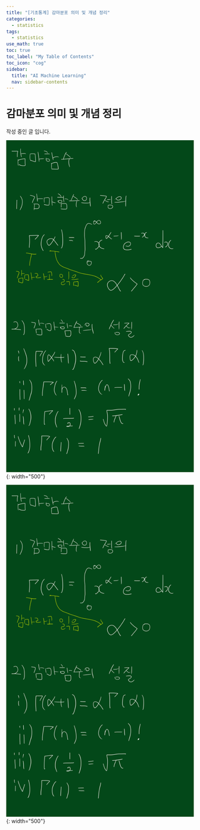 ```yaml
---
title: "[기초통계] 감마분포 의미 및 개념 정리" 
categories:
  - statistics
tags:
  - statistics
use_math: true
toc: true
toc_label: "My Table of Contents"
toc_icon: "cog"
sidebar:
  title: "AI Machine Learning"
  nav: sidebar-contents
---
```


# 감마분포 의미 및 개념 정리

작성 중인 글 입니다. 

![figure01](/assets/images/statistics/gamma/gamma01.jpg){: width="500"}

![figure02](/assets/images/statistics/gamma/gamma01.jpg){: width="500"}

